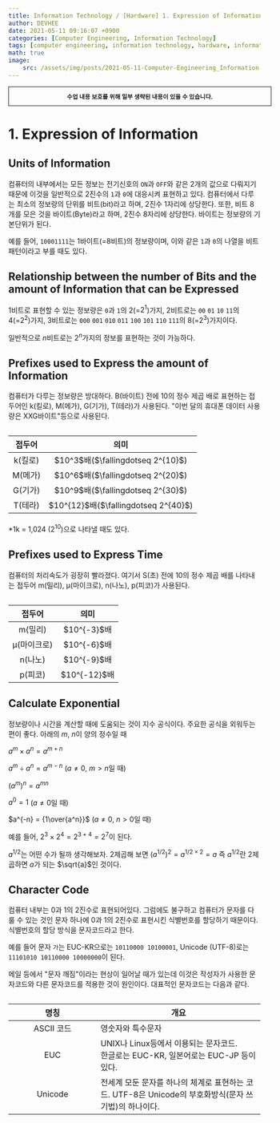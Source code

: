 ```yaml
---
title: Information Technology / [Hardware] 1. Expression of Information
author: DEVHEE
date: 2021-05-11 09:16:07 +0900
categories: [Computer Engineering, Information Technology]
tags: [computer engineering, information technology, hardware, information, ascii, euc, unicode]
math: true
image:
    src: /assets/img/posts/2021-05-11-Computer-Engineering_Information-Technology_Hardware-1-Expression-of-Information/preview.jpg
---
```


<div style="border:1px solid; padding:10px; margin-bottom: 20px; width: 100%; text-align: center;">
<b style="font-size: 0.85em;">수업 내용 보호를 위해 일부 생략된 내용이 있을 수 있습니다.</b><br>
</div>

# **1. Expression of Information**

## **Units of Information**

컴퓨터의 내부에서는 모든 정보는 전기신호의 `ON`과 `OFF`와 같은 2개의 값으로 다뤄지기 때문에 이것을 일반적으로 2진수의 `1`과 `0`에 대응시켜 표현하고 있다. 컴퓨터에서 다루는 최소의 정보량의 단위를 비트(bit)라고 하며, 2진수 1자리에 상당한다. 또한, 비트 8개를 모은 것을 바이트(Byte)라고 하며, 2진수 8자리에 상당한다. 바이트는 정보량의 기본단위가 된다.

예를 들어, `10001111`는 1바이트(=8비트)의 정보량이며, 이와 같은 `1`과 `0`의 나열을 비트 패턴이라고 부를 때도 있다.

## **Relationship between the number of Bits and the amount of Information that can be Expressed**

1비트로 표현할 수 있는 정보량은 `0`과 `1`의 2(=$2^1$)가지, 2비트로는 `00` `01` `10` `11`의 4(=$2^2$)가지, 3비트로는 `000` `001` `010` `011` `100` `101` `110` `111`의 8(=$2^3$)가지이다.

일반적으로 $n$비트로는 $2^n$가지의 정보를 표현하는 것이 가능하다.

## **Prefixes used to Express the amount of Information**

컴퓨터가 다루는 정보량은 방대하다. B(바이트) 전에 10의 정수 제곱 배로 표현하는 접두어인 k(킬로), M(메가), G(기가), T(테라)가 사용된다. "이번 달의 휴대폰 데이터 사용량은 XXG바이트"등으로 사용된다.

<table class="GeneratedTable" style="margin-top: 30px; margin-bottom: 20px;">
  <thead>
    <tr>
      <th style="text-align: center;">접두어</th>
      <th style="text-align: center;">의미</th>
    </tr>
  </thead>
  <tbody>
    <tr>
      <td style="text-align: center;">k(킬로)</td>
      <td style="text-align: center;">$10^3$배($\fallingdotseq 2^{10}$)</td>
    </tr>
    <tr>
      <td style="text-align: center;">M(메가)</td>
      <td style="text-align: center;">$10^6$배($\fallingdotseq 2^{20}$)</td>
    </tr>
    <tr>
      <td style="text-align: center;">G(기가)</td>
      <td style="text-align: center;">$10^9$배($\fallingdotseq 2^{30}$)</td>
    </tr>
    <tr>
      <td style="text-align: center;">T(테라)</td>
      <td style="text-align: center;">$10^{12}$배($\fallingdotseq 2^{40}$)</td>
    </tr>
  </tbody>
</table>

*1k = 1,024 ($2^{10}$)으로 나타낼 때도 있다.

## **Prefixes used to Express Time**

컴퓨터의 처리속도가 굉장히 빨라졌다. 여기서 S(초) 전에 10의 정수 제곱 배를 나타내는 접두어 m(밀리), µ(마이크로), n(나노), p(피코)가 사용된다.

<table class="GeneratedTable" style="margin-top: 30px; margin-bottom: 20px;">
  <thead>
    <tr>
      <th style="text-align: center;">접두어</th>
      <th style="text-align: center;">의미</th>
    </tr>
  </thead>
  <tbody>
    <tr>
      <td style="text-align: center;">m(밀리)</td>
      <td style="text-align: center;">$10^{-3}$배</td>
    </tr>
    <tr>
      <td style="text-align: center;">µ(마이크로)</td>
      <td style="text-align: center;">$10^{-6}$배</td>
    </tr>
    <tr>
      <td style="text-align: center;">n(나노)</td>
      <td style="text-align: center;">$10^{-9}$배</td>
    </tr>
    <tr>
      <td style="text-align: center;">p(피코)</td>
      <td style="text-align: center;">$10^{-12}$배</td>
    </tr>
  </tbody>
</table>

## **Calculate Exponential**

정보량이나 시간을 계산할 때에 도움되는 것이 지수 공식이다. 주요한 공식을 외워두는 편이 좋다. 아래의 $m$, $n$이 양의 정수일 때

$a^m \times a^n = a^{m+n}$

$a^m \div a^n = a^{m-n}$ ($a\neq0$, $m> n$일 때)

$(a^m)^n = a^{mn}$

$a^0 = 1$ ($a\neq0$일 때)

$a^{-n} = {1\over{a^n}}$ ($a\neq0$, $n>0$일 때)

예를 들어, $2^3 \times 2^4 = 2^{3+4} = 2^7$이 된다.

$a^{1/2}$는 어떤 수가 될까 생각해보자. 2제곱해 보면 $(a^{1/2})^2 = a^{1/2\times2} = a$ 즉 $a^{1/2}$란 2제곱하면 $a$가 되는 $\sqrt{a}$인 것이다.

## **Character Code**

컴퓨터 내부는 0과 1의 2진수로 표현되어있다. 그럼에도 불구하고 컴퓨터가 문자를 다룰 수 있는 것인 문자 하나에 0과 1의 2진수로 표현시킨 식별번호를 할당하기 때문이다. 식별번호의 할당 방식을 문자코드라고 한다.

예를 들어 문자 `가`는 EUC-KR으로는 `10110000 10100001`, Unicode (UTF-8)로는 `11101010 10110000 10000000`이 된다.

메일 등에서 "문자 깨짐"이라는 현상이 일어날 때가 있는데 이것은 작성자가 사용한 문자코드와 다른 문자코드를 적용한 것이 원인이다.
대표적인 문자코드는 다음과 같다.

<table class="GeneratedTable" style="margin-top: 30px; margin-bottom: 20px;">
  <thead>
    <tr>
      <th style="text-align: center;">명칭</th>
      <th style="text-align: center;">개요</th>
    </tr>
  </thead>
  <tbody>
    <tr>
      <td style="text-align: center; width: 35%">ASCII 코드</td>
      <td>영숫자와 특수문자</td>
    </tr>
    <tr>
      <td style="text-align: center;">EUC</td>
      <td>UNIX나 Linux등에서 이용되는 문자코드.<br>한글로는 EUC-KR, 일본어로는 EUC-JP 등이 있다.</td>
    </tr>
    <tr>
      <td style="text-align: center;">Unicode</td>
      <td>전세계 모둔 문자를 하나의 체계로 표현하는 코드. UTF-8은 Unicode의 부호화방식(문자 쓰기법)의 하나이다.</td>
    </tr>
  </tbody>
</table>